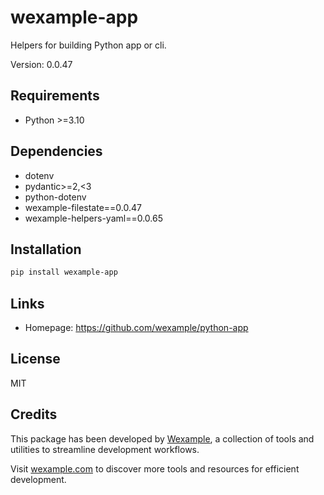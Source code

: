 # wexample-app

Helpers for building Python app or cli.

Version: 0.0.47

## Requirements

- Python >=3.10

## Dependencies

- dotenv
- pydantic>=2,<3
- python-dotenv
- wexample-filestate==0.0.47
- wexample-helpers-yaml==0.0.65

## Installation

```bash
pip install wexample-app
```

## Links

- Homepage: https://github.com/wexample/python-app

## License

MIT
## Credits

This package has been developed by [Wexample](https://wexample.com), a collection of tools and utilities to streamline development workflows.

Visit [wexample.com](https://wexample.com) to discover more tools and resources for efficient development.